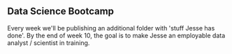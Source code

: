 ## Data Science Bootcamp

Every week we'll be publishing an additional folder with 'stuff Jesse has done'. By the end of week 10, the goal is to make Jesse an employable data analyst / scientist in training.